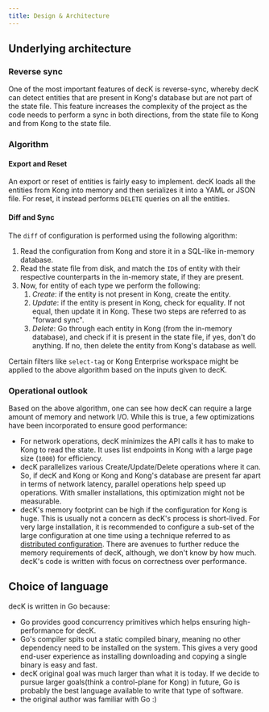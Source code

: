 ```yaml
---
title: Design & Architecture
---
```


## Underlying architecture

### Reverse sync

One of the most important features of decK is reverse-sync, whereby decK can
detect entities that are present in Kong's database but are not part of the
state file.
This feature increases the complexity of the project as the code needs to
perform a sync in both directions, from the state file to Kong and from Kong
to the state file.

### Algorithm

#### Export and Reset

An export or reset of entities is fairly easy to implement.
decK loads all the entities from Kong into memory and then serializes
it into a YAML or JSON file. For reset, it instead performs `DELETE` queries
on all the entities.

#### Diff and Sync

The `diff` of configuration is performed using the following algorithm:

1. Read the configuration from Kong and store it in a SQL-like in-memory
   database.
1. Read the state file from disk, and match the `ID`s of entity with their
   respective counterparts in the in-memory state, if they are present.
1. Now, for entity of each type we perform the following:
   1. *Create*: if the entity is not present in Kong, create the entity.
   1. *Update*: if the entity is present in Kong, check for equality. If not
      equal, then update it in Kong. These two steps are referred to as
      "forward sync".
   1. *Delete*: Go through each entity in Kong (from the in-memory database),
      and check if it is present in the state file, if yes, don't do anything.
      If no, then delete the entity from Kong's database as well.

Certain filters like `select-tag` or Kong Enterprise workspace might be applied
to the above algorithm based on the inputs given to decK.

### Operational outlook

Based on the above algorithm, one can see how decK can require a large amount
of memory and network I/O. While this is true, a few optimizations have
been incorporated to ensure good performance:
- For network operations, decK minimizes the API calls it has to make to Kong
  to read the state. It uses list endpoints in Kong with a large page size
  (`1000`) for efficiency.
- decK parallelizes various Create/Update/Delete operations where it can. So,
  if decK and Kong or Kong and Kong's database are present far apart in terms
  of network latency, parallel operations help speed up operations.
  With smaller installations, this optimization might not be measurable.
- decK's memory footprint can be high if the configuration for Kong is huge.
  This is usually not a concern as decK's process is short-lived. For very
  large installation, it is recommended to configure a sub-set of
  the large configuration at one time using a technique referred to as
  [distributed configuration](/deck/guides/distributed-configuration).
  There are avenues to further reduce the memory requirements of decK,
  although, we don't know by how much. decK's code is written with focus on
  correctness over performance.

## Choice of language

decK is written in Go because:
- Go provides good concurrency primitives which helps ensuring high-performance
  for decK.
- Go's compiler spits out a static compiled binary, meaning no other dependency
  need to be installed on the system. This gives a very good end-user experience
  as installing downloading and copying a single binary is easy and fast.
- decK original goal was much larger than what it is today. If we decide to
  pursue larger goals(think a control-plane for Kong) in future,
  Go is probably the best language available to write that type of software.
- the original author was familiar with Go :)
